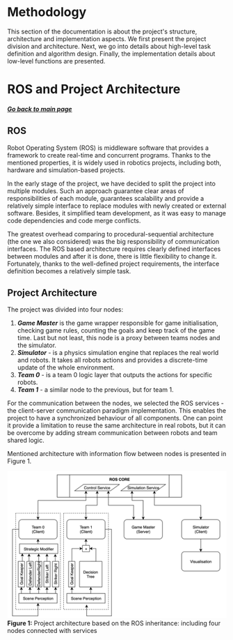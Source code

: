 # Methodology
This section of the documentation is about the project's structure, architecture and implementation aspects.
We first present the project division and architecture. Next, we go into details about high-level task definition and algorithm design. 
Finally, the implementation details about low-level functions are presented.

# ROS and Project Architecture
##### [Go back to main page](../../Documentation.md)

## ROS

Robot Operating System (ROS) is middleware software that provides a framework to create real-time and concurrent programs.
Thanks to the mentioned properties, it is widely used in robotics projects, including both, hardware and simulation-based projects.

In the early stage of the project, we have decided to split the project into multiple modules. 
Such an approach guarantee clear areas of responsibilities of each module, guarantees scalability and provide a relatively simple interface to replace modules with newly created or external software. 
Besides, it simplified team development, as it was easy to manage code dependencies and code merge conflicts.

The greatest overhead comparing to procedural-sequential architecture (the one we also considered) was the big responsibility of communication interfaces.
The ROS based architecture requires clearly defined interfaces between modules and after it is done, there is little flexibility to change it.
Fortunately, thanks to the well-defined project requirements, the interface definition becomes a relatively simple task.

## Project Architecture

The project was divided into four nodes:
1. ___Game Master___ is the game wrapper responsible for game initialisation, checking game rules, counting the goals and keep track of the game time. 
   Last but not least, this node is a proxy between teams nodes and the simulator.
2. ___Simulator___ - is a physics simulation engine that replaces the real world and robots. It takes all robots actions and provides a discrete-time update of the whole environment. 
3. ___Team 0___ - is a team 0 logic layer that outputs the actions for specific robots.
4. ___Team 1___ - a similar node to the previous, but for team 1.


For the communication between the nodes, we selected the ROS services - the client-server communication paradigm implementation. 
This enables the project to have a synchronized behaviour of all components. 
One can point it provide a limitation to reuse the same architecture in real robots, but it can be overcome by adding stream communication between robots and team shared logic.

Mentioned architecture with information flow between nodes is presented in Figure 1. 

![Diff drive](../Figures/ROS_architecture.png)
__Figure 1:__ Project architecture based on the ROS inheritance: including four nodes connected with services 
